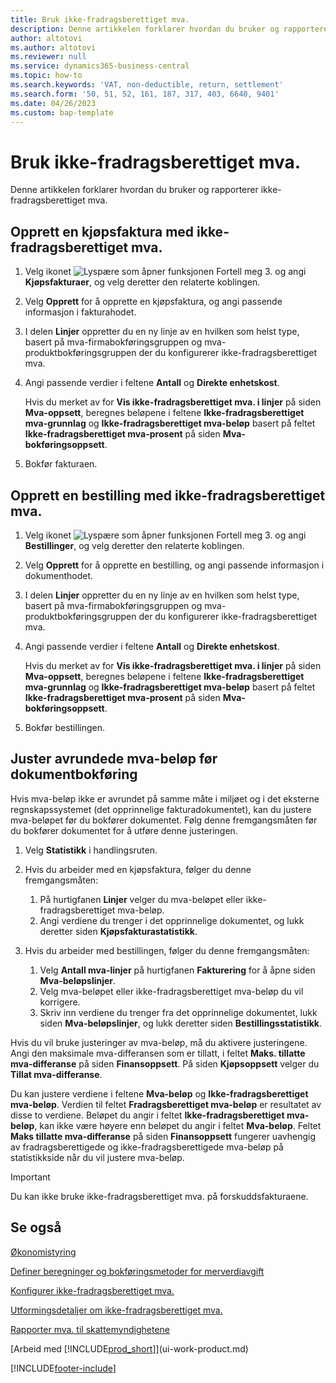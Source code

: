 ```yaml
---
title: Bruk ikke-fradragsberettiget mva.
description: Denne artikkelen forklarer hvordan du bruker og rapporterer ikke-fradragsberettiget mva.
author: altotovi
ms.author: altotovi
ms.reviewer: null
ms.service: dynamics365-business-central
ms.topic: how-to
ms.search.keywords: 'VAT, non-deductible, return, settlement'
ms.search.form: '50, 51, 52, 161, 187, 317, 403, 6640, 9401'
ms.date: 04/26/2023
ms.custom: bap-template
---
```


# <a name="use-non-deductible-vat"></a>Bruk ikke-fradragsberettiget mva.

Denne artikkelen forklarer hvordan du bruker og rapporterer ikke-fradragsberettiget mva.

## <a name="create-a-purchase-invoice-with-non-deductible-vat"></a>Opprett en kjøpsfaktura med ikke-fradragsberettiget mva.

1. Velg ikonet ![Lyspære som åpner funksjonen Fortell meg 3.](media/ui-search/search_small.png "Fortell hva du vil gjøre") og angi **Kjøpsfakturaer**, og velg deretter den relaterte koblingen.
2. Velg **Opprett** for å opprette en kjøpsfaktura, og angi passende informasjon i fakturahodet.
3. I delen **Linjer** oppretter du en ny linje av en hvilken som helst type, basert på mva-firmabokføringsgruppen og mva-produktbokføringsgruppen der du konfigurerer ikke-fradragsberettiget mva.
4. Angi passende verdier i feltene **Antall** og **Direkte enhetskost**.

    Hvis du merket av for **Vis ikke-fradragsberettiget mva. i linjer** på siden **Mva-oppsett**, beregnes beløpene i feltene **Ikke-fradragsberettiget mva-grunnlag** og **Ikke-fradragsberettiget mva-beløp** basert på feltet **Ikke-fradragsberettiget mva-prosent** på siden **Mva-bokføringsoppsett**.

5. Bokfør fakturaen.

## <a name="create-a-purchase-order-with-non-deductible-vat"></a>Opprett en bestilling med ikke-fradragsberettiget mva.

1. Velg ikonet ![Lyspære som åpner funksjonen Fortell meg 3.](media/ui-search/search_small.png "Fortell hva du vil gjøre") og angi **Bestillinger**, og velg deretter den relaterte koblingen.
2. Velg **Opprett** for å opprette en bestilling, og angi passende informasjon i dokumenthodet.
3. I delen **Linjer** oppretter du en ny linje av en hvilken som helst type, basert på mva-firmabokføringsgruppen og mva-produktbokføringsgruppen der du konfigurerer ikke-fradragsberettiget mva.
4. Angi passende verdier i feltene **Antall** og **Direkte enhetskost**.

    Hvis du merket av for **Vis ikke-fradragsberettiget mva. i linjer** på siden **Mva-oppsett**, beregnes beløpene i feltene **Ikke-fradragsberettiget mva-grunnlag** og **Ikke-fradragsberettiget mva-beløp** basert på feltet **Ikke-fradragsberettiget mva-prosent** på siden **Mva-bokføringsoppsett**.

5. Bokfør bestillingen.

## <a name="adjust-rounded-vat-amounts-before-document-posting"></a>Juster avrundede mva-beløp før dokumentbokføring

Hvis mva-beløp ikke er avrundet på samme måte i miljøet og i det eksterne regnskapssystemet (det opprinnelige fakturadokumentet), kan du justere mva-beløpet før du bokfører dokumentet. Følg denne fremgangsmåten før du bokfører dokumentet for å utføre denne justeringen.

1. Velg **Statistikk** i handlingsruten.
2. Hvis du arbeider med en kjøpsfaktura, følger du denne fremgangsmåten:

    1. På hurtigfanen **Linjer** velger du mva-beløpet eller ikke-fradragsberettiget mva-beløp.
    2. Angi verdiene du trenger i det opprinnelige dokumentet, og lukk deretter siden **Kjøpsfakturastatistikk**.

3.  Hvis du arbeider med bestillingen, følger du denne fremgangsmåten:

    1. Velg **Antall mva-linjer** på hurtigfanen **Fakturering** for å åpne siden **Mva-beløpslinjer**.
    2. Velg mva-beløpet eller ikke-fradragsberettiget mva-beløp du vil korrigere.
    3. Skriv inn verdiene du trenger fra det opprinnelige dokumentet, lukk siden **Mva-beløpslinjer**, og lukk deretter siden **Bestillingsstatistikk**.

Hvis du vil bruke justeringer av mva-beløp, må du aktivere justeringene. Angi den maksimale mva-differansen som er tillatt, i feltet **Maks. tillatte mva-differanse** på siden **Finansoppsett**. På siden **Kjøpsoppsett** velger du **Tillat mva-differanse**.

Du kan justere verdiene i feltene **Mva-beløp** og **Ikke-fradragsberettiget mva-beløp**. Verdien til feltet **Fradragsberettiget mva-beløp** er resultatet av disse to verdiene. Beløpet du angir i feltet **Ikke-fradragsberettiget mva-beløp**, kan ikke være høyere enn beløpet du angir i feltet **Mva-beløp**. Feltet **Maks tillatte mva-differanse** på siden **Finansoppsett** fungerer uavhengig av fradragsberettigede og ikke-fradragsberettigede mva-beløp på statistikkside når du vil justere mva-beløp.

> [!IMPORTANT]
> Du kan ikke bruke ikke-fradragsberettiget mva. på forskuddsfakturaene.

## <a name="see-also"></a>Se også

[Økonomistyring](finance.md)

[Definer beregninger og bokføringsmetoder for merverdiavgift](finance-setup-vat.md)  

[Konfigurer ikke-fradragsberettiget mva.](finance-setup-nondeductible-vat.md)

[Utformingsdetaljer om ikke-fradragsberettiget mva.](design-details-nondeductible-vat.md)

[Rapporter mva. til skattemyndighetene](finance-how-report-vat.md)

[Arbeid med [!INCLUDE[prod_short](includes/prod_short.md)]](ui-work-product.md)

[!INCLUDE[footer-include](includes/footer-banner.md)]
